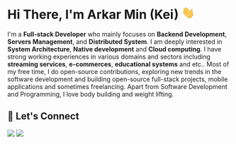 # Hi There, I'm Arkar Min (Kei) <img src="https://raw.githubusercontent.com/ABSphreak/ABSphreak/master/gifs/Hi.gif" width="30px">

I'm a **Full-stack Developer** who mainly focuses on **Backend Development**, **Servers Management**, and **Distributed System**. I am deeply interested in **System Architecture**, **Native development** and **Cloud computing**. I have strong working experiences in various domains and sectors including **streaming services**, **e-commerces**, **educational systems** and etc.. Most of my free time, I do open-source contributions, exploring new trends in the software development and building open-source full-stack projects, mobile applications and sometimes freelancing. Apart from Software Development and Programming, I love body building and weight lifting.

## 🤝 Let's Connect
<p>
  <a href="https://www.linkedin.com/in/arkar-min-97410b308/"><img src="https://cdn2.iconfinder.com/data/icons/social-media-2285/512/1_Linkedin_unofficial_colored_svg-128.png" width="40"></a>
  <a href="https://x.com/amin_dev_7"><img src="https://cdn2.iconfinder.com/data/icons/social-media-2285/512/1_Twitter3_colored_svg-64.png" width="40"></a>
</p>
